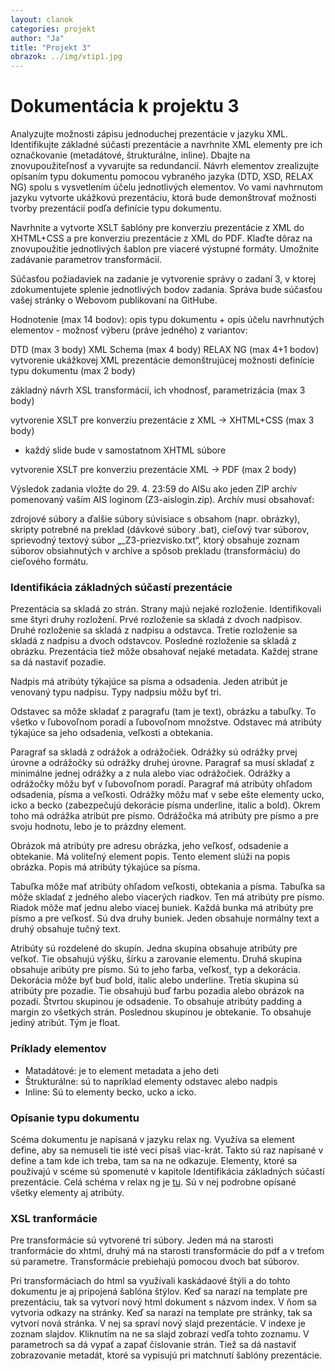 ```yaml
---
layout: clanok
categories: projekt
author: "Ja"
title: "Projekt 3"
obrazok: ../img/vtip1.jpg
---
```

# Dokumentácia k projektu 3
Analyzujte možnosti zápisu jednoduchej prezentácie v jazyku XML. Identifikujte základné súčasti prezentácie a navrhnite XML elementy pre ich označkovanie (metadátové, štrukturálne, inline). Dbajte na znovupoužiteľnosť a vyvarujte sa redundancií. Návrh elementov zrealizujte opísaním typu dokumentu pomocou vybraného jazyka (DTD, XSD, RELAX NG) spolu s vysvetlením účelu jednotlivých elementov. Vo vami navhrnutom jazyku vytvorte ukážkovú prezentáciu, ktorá bude demonštrovať možnosti tvorby prezentácií podľa definície typu dokumentu.

Navrhnite a vytvorte XSLT šablóny pre konverziu prezentácie z XML do XHTML+CSS a pre konverziu prezentácie z XML do PDF. Klaďte dôraz na znovupoužitie jednotlivých šablon pre viaceré výstupné formáty. Umožnite zadávanie parametrov transformácií.

Súčasťou požiadaviek na zadanie je vytvorenie správy o zadaní 3, v ktorej zdokumentujete splenie jednotlivých bodov zadania. Správa bude súčasťou vašej stránky o Webovom publikovaní na GitHube.

Hodnotenie (max 14 bodov):
opis typu dokumentu + opis účelu navrhnutých elementov - možnosť výberu (práve jedného) z variantov:

DTD (max 3 body)
XML Schema (max 4 body)
RELAX NG (max 4+1 bodov)
vytvorenie ukážkovej XML prezentácie demonštrujúcej možnosti definície typu dokumentu (max 2 body)

základný návrh XSL transformácií, ich vhodnosť, parametrizácia (max 3 body)

vytvorenie XSLT pre konverziu prezentácie z XML -> XHTML+CSS (max 3 body) 
* každý slide bude v samostatnom XHTML súbore

vytvorenie XSLT pre konverziu prezentácie XML -> PDF (max 2 body)

Výsledok zadania vložte do 29. 4. 23:59 do AISu ako jeden ZIP archív pomenovaný vaším AIS loginom (Z3-aislogin.zip). Archív musí obsahovať:

zdrojové súbory a ďalšie súbory súvisiace s obsahom (napr. obrázky),
skripty potrebné na preklad (dávkové súbory .bat),
cieľový tvar súborov,
sprievodný textový súbor „_Z3-priezvisko.txt“, ktorý obsahuje zoznam súborov obsiahnutých v archíve a spôsob prekladu (transformáciu) do cieľového formátu.

### Identifikácia základných súčastí prezentácie

Prezentácia sa skladá zo strán. Strany majú nejaké rozloženie. Identifikovali sme štyri druhy rozložení. Prvé rozloženie sa skladá 
z dvoch nadpisov. Druhé rozloženie sa skladá z nadpisu a odstavca. Tretie rozloženie sa skladá z nadpisu a dvoch odstavcov.  Posledné rozloženie
sa skladá z obrázku. Prezentácia tiež môže obsahovať nejaké metadata. Každej strane sa dá nastaviť pozadie.
  
  Nadpis má atribúty týkajúce sa písma  a odsadenia. Jeden atribút je venovaný typu nadpisu. Typy nadpsiu môžu byť tri.  
  
  Odstavec sa môže skladať z paragrafu (tam je text), obrázku a tabuľky. To všetko v ľubovoľnom poradí a ľubovoľnom množstve. Odstavec má atribúty
  týkajúce sa jeho odsadenia, veľkosti a obtekania.  
  
  Paragraf sa skladá z odrážok a odrážočiek. Odrážky sú odrážky prvej úrovne a odrážočky sú odrážky druhej úrovne. Paragraf sa musí skladať z 
  minimálne jednej odrážky a z nula alebo viac odrážočiek. Odrážky a odrážočky môžu byť v ľubovoľnom poradí. Paragraf má atribúty ohľadom 
  odsadenia, písma a veľkosti. Odrážky môžu mať v sebe ešte elementy ucko, icko a becko (zabezpečujú dekorácie písma underline, italic a bold).
  Okrem toho má odrážka atribút pre písmo. Odrážočka má atribúty pre písmo a pre svoju hodnotu, lebo je to prázdny element.  

  Obrázok má atribúty pre adresu obrázka, jeho veľkosť, odsadenie a obtekanie. Má voliteľný element popis. Tento element slúži na popis
  obrázka. Popis má atribúty týkajúce sa písma. 
  
  Tabuľka môže mať atribúty ohľadom veľkosti, obtekania a písma. Tabuľka sa môže skladať z jedného alebo viacerých riadkov. Ten má atribúty pre
  písmo. Riadok môže mať jednu alebo viacej buniek. Každá bunka má atribúty pre písmo a pre veľkosť. Sú dva druhy buniek. Jeden obsahuje
  normálny text a druhý obsahuje tučný text.
  
  Atribúty sú rozdelené do skupín. Jedna skupina obsahuje atribúty pre veľkoť. Tie obsahujú výšku, šírku a zarovanie elementu. Druhá skupina 
  obsahuje aribúty pre písmo. Sú to jeho farba, veľkosť, typ a dekorácia. Dekorácia môže byť buď bold, italic alebo underline. Tretia skupina 
  sú atribúty pre pozadie. Tie obsahujú buď farbu pozadia alebo obrázok na pozadí. Štvrtou skupinou je odsadenie. To obsahuje atribúty padding
  a margin zo všetkých strán. Poslednou skupinou je obtekanie. To obsahuje jediný atribút. Tým je float.
  
### Príklady elementov

* Matadátové: je to element metadata a jeho deti
* Štrukturálne: sú to napríklad elementy odstavec alebo nadpis
* Inline: Sú to elementy becko, ucko a icko.

### Opísanie typu dokumentu
Scéma dokumentu je napísaná v jazyku relax ng. Využíva sa element define, aby sa nemuseli tie isté veci písaš viac-krát. Takto sú
raz napísané v define a tam kde ich treba, tam sa na ne odkazuje. Elementy, ktoré sa používajú v scéme sú spomenuté v kapitole 
Identifikácia základných súčastí prezentácie. Celá schéma v relax ng je <a href="../relax.md" target="_blank">tu</a>. Sú v nej podrobne opísané 
všetky elementy aj atribúty.

### XSL tranformácie

Pre transformácie sú vytvorené tri súbory. Jeden má na starosti tranformácie do xhtml, druhý má na starosti transformácie do pdf a v treťom
sú parametre. Transformácie prebiehajú pomocou dvoch bat súborov.  

Pri transformáciach do html sa využívali kaskádaové štýli a do tohto dokumentu je aj pripojená šablóna štýlov. Keď sa narazí na template pre 
prezentáciu, tak sa vytvorí nový html dokument s názvom index. V ňom sa vytvoria odkazy na stránky. Keď sa narazí na template pre stránky,
tak sa vytvorí nová stránka. V nej sa spraví nový slajd prezentácie. V indexe je zoznam slajdov. Kliknutím na ne sa slajd zobrazí vedľa tohto
zoznamu. V parametroch sa dá vypať a zapať číslovanie strán. Tiež sa dá nastaviť zobrazovanie metadát, ktoré sa vypisujú pri matchnutí šablóny
prezentácie.